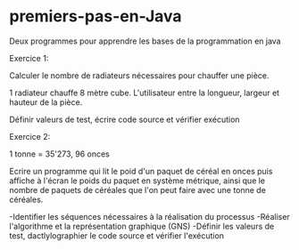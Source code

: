 # premiers-pas-en-Java
Deux programmes pour apprendre les bases de la programmation en java


Exercice 1:

Calculer le nombre de radiateurs nécessaires pour chauffer une pièce.

1 radiateur chauffe 8 mètre cube. 
L'utilisateur entre la longueur, largeur et hauteur de la pièce.

Définir valeurs de test, écrire code source et vérifier exécution


Exercice 2:

1 tonne = 35'273, 96 onces

Ecrire un programme qui lit le poid d'un paquet de céréal en onces puis affiche à l'écran le poids du paquet en système métrique, ainsi que le nombre de paquets de céréales que l'on peut faire avec une tonne de céréales.

-Identifier les séquences nécessaires à la réalisation du processus
-Réaliser l'algorithme et la représentation graphique (GNS)
-Définir les valeurs de test, dactlylographier le code source et vérifier l'exécution
